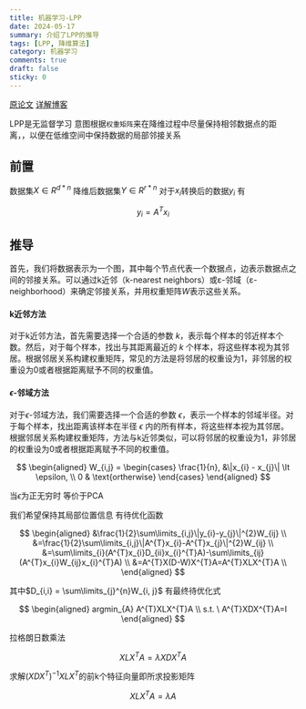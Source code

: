 ```yaml
---
title: 机器学习-LPP
date: 2024-05-17
summary: 介绍了LPP的推导
tags: [LPP, 降维算法]
category: 机器学习
comments: true
draft: false
sticky: 0
---
```


[原论文](https://proceedings.neurips.cc/paper_files/paper/2003/file/d69116f8b0140cdeb1f99a4d5096ffe4-Paper.pdf)
[详解博客](https://blog.csdn.net/qq_39187538/article/details/90402961)

LPP是无监督学习 意图根据`权重矩阵`来在降维过程中尽量保持相邻数据点的距离，，以便在低维空间中保持数据的局部邻接关系

## 前置

数据集$X \in R^{d * n}$
降维后数据集$Y \in R^{r * n}$
对于$x_i$转换后的数据$y_i$ 有

$$
y_{i} = A^{T}x_{i}
$$

## 推导

首先，我们将数据表示为一个图，其中每个节点代表一个数据点，边表示数据点之间的邻接关系。可以通过k近邻（k-nearest neighbors）或ε-邻域（ε-neighborhood）来确定邻接关系，并用权重矩阵$W$表示这些关系。

#### k近邻方法

对于k近邻方法，首先需要选择一个合适的参数 $k$，表示每个样本的邻近样本个数。然后，对于每个样本，找出与其距离最近的 $k$ 个样本，将这些样本视为其邻居。根据邻居关系构建权重矩阵，常见的方法是将邻居的权重设为1，非邻居的权重设为0或者根据距离赋予不同的权重值。

#### $\epsilon$-邻域方法

对于$\epsilon$-邻域方法，我们需要选择一个合适的参数 $\epsilon$，表示一个样本的邻域半径。对于每个样本，找出距离该样本在半径 $\epsilon$ 内的所有样本，将这些样本视为其邻居。根据邻居关系构建权重矩阵，方法与k近邻类似，可以将邻居的权重设为1，非邻居的权重设为0或者根据距离赋予不同的权重值。

$$
\begin{aligned}
W_{i,j} = \begin{cases}
	\frac{1}{n}, &\|x_{i} - x_{j}\| \lt \epsilon, \\
     0 & \text{ortherwise}
 \end{cases}
\end{aligned}
$$

当$\epsilon$为正无穷时 等价于PCA

我们希望保持其局部位置信息
有待优化函数

$$
\begin{aligned}
&\frac{1}{2}\sum\limits_{i,j}\|y_{i}-y_{j}\|^{2}W_{ij} \\
&=\frac{1}{2}\sum\limits_{i,j}\|A^{T}x_{i}-A^{T}x_{j}\|^{2}W_{ij} \\
&=\sum\limits_{i}(A^{T}x_{i}D_{ii}x_{i}^{T}A)-\sum\limits_{ij}(A^{T}x_{i}W_{ij}x_{i}^{T}A) \\
&=A^{T}X(D-W)X^{T}A=A^{T}XLX^{T}A \\
\end{aligned}
$$

其中$D_{i,i} = \sum\limits_{j}^{n}W_{i, j}$
有最终待优化式

$$
\begin{aligned}
argmin_{A} A^{T}XLX^{T}A \\
s.t. \ A^{T}XDX^{T}A=I
\end{aligned}
$$

拉格朗日数乘法

$$
XLX^{T}A=\lambda XDX^TA
$$

求解$(XDX^T)^{-1}XLX^T$的前k个特征向量即所求投影矩阵

$$
XLX^{T}A=\lambda A
$$
